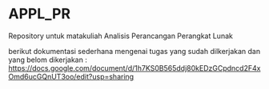 # APPL_PR
Repository untuk matakuliah Analisis Perancangan Perangkat Lunak

berikut dokumentasi sederhana mengenai tugas yang sudah dilkerjakan dan yang belom dikerjakan :
https://docs.google.com/document/d/1h7KS0B565ddj80kEDzGCpdncd2F4xOmd6ucGQnUT3oo/edit?usp=sharing
